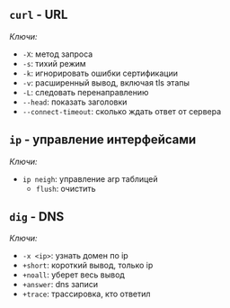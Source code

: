 ## ```curl``` - URL
  *Ключи:*
  - ```-X```: метод запроса
  - ```-s```: тихий режим
  - ```-k```: игнорировать ошибки сертификации
  - ```-v```: расширенный вывод, включая tls этапы
  - ```-L```: следовать перенаправлению
  - ```--head```: показать заголовки
  - ```--connect-timeout```: сколько ждать ответ от сервера
## ```ip``` - управление интерфейсами
  *Ключи:*
  - ```ip neigh```: управление arp таблицей
      - ```flush```: очистить

## ```dig``` - DNS
  *Ключи:*
  - ```-x <ip>```: узнать домен по ip
  - ```+short```: короткий вывод, только ip
  - ```+noall```: уберет весь вывод
  - ```+answer```: dns записи
  - ```+trace```: трассировка, кто ответил
